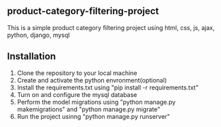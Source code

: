 ## product-category-filtering-project
This is a simple product category filtering project using html, css, js, ajax, python, django, mysql

## Installation

1. Clone the repository to your local machine
2. Create and activate the python envronment(optional)
3. Install the requirements.txt using "pip install -r requirements.txt"
4. Turn on and configure the mysql database 
5. Perform the model migrations using "python manage.py makemigrations" and "python manage.py migrate"
6. Run the project usinng "python manage.py runserver"
